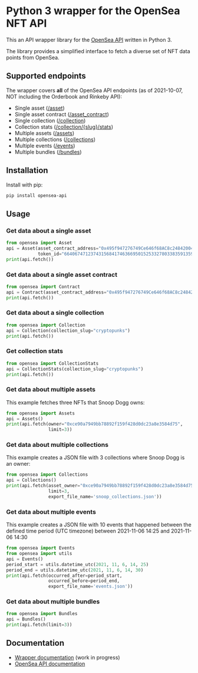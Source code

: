 # Python 3 wrapper for the OpenSea NFT API
This an API wrapper library for the [OpenSea API](https://docs.opensea.io/reference/api-overview) written in Python 3.

The library provides a simplified interface to fetch a diverse set of NFT data points from OpenSea. 

## Supported endpoints
The wrapper covers **all** of the OpenSea API endpoints (as of 2021-10-07, NOT including the Orderbook and Rinkeby API):

* Single asset ([/asset](https://docs.opensea.io/reference/retrieving-a-single-asset))
* Single asset contract ([/asset_contract](https://docs.opensea.io/reference/retrieving-a-single-contract))
* Single collection ([/collection](https://docs.opensea.io/reference/retrieving-a-single-collection))
* Collection stats ([/collection/{slug}/stats](https://docs.opensea.io/reference/retrieving-collection-stats))
* Multiple assets ([/assets](https://docs.opensea.io/reference/getting-assets))
* Multiple collections ([/collections](https://docs.opensea.io/reference/retrieving-collections))
* Multiple events ([/events](https://docs.opensea.io/reference/retrieving-asset-events))
* Multiple bundles ([/bundles](https://docs.opensea.io/reference/retrieving-bundles))

## Installation
Install with pip:
```bash
pip install opensea-api
```

## Usage

### Get data about a single asset
```python
from opensea import Asset
api = Asset(asset_contract_address="0x495f947276749Ce646f68AC8c248420045cb7b5e",
            token_id="66406747123743156841746366950152533278033835913591691491127082341586364792833")
print(api.fetch())
```

### Get data about a single asset contract
```python
from opensea import Contract
api = Contract(asset_contract_address="0x495f947276749Ce646f68AC8c248420045cb7b5e")
print(api.fetch())
```

### Get data about a single collection
```python
from opensea import Collection
api = Collection(collection_slug="cryptopunks")
print(api.fetch())
```

### Get collection stats
```python
from opensea import CollectionStats
api = CollectionStats(collection_slug="cryptopunks")
print(api.fetch())
```

### Get data about multiple assets 
This example fetches three NFTs that Snoop Dogg owns:
```python
from opensea import Assets
api = Assets()
print(api.fetch(owner="0xce90a7949bb78892f159f428d0dc23a8e3584d75",
                limit=3))
```

### Get data about multiple collections
This example creates a JSON file with 3 collections where Snoop Dogg is an owner:
```python
from opensea import Collections
api = Collections()
print(api.fetch(asset_owner="0xce90a7949bb78892f159f428d0dc23a8e3584d75",
                limit=3,
                export_file_name='snoop_collections.json'))
```
     
### Get data about multiple events
This example creates a JSON file with 10 events that happened between the defined time period (UTC timezone)
between 2021-11-06 14:25 and 2021-11-06 14:30
```python
from opensea import Events
from opensea import utils
api = Events()
period_start = utils.datetime_utc(2021, 11, 6, 14, 25)
period_end = utils.datetime_utc(2021, 11, 6, 14, 30)
print(api.fetch(occurred_after=period_start,
                occurred_before=period_end,
                export_file_name='events.json'))
```

### Get data about multiple bundles    
```python
from opensea import Bundles
api = Bundles()
print(api.fetch(limit=3))
```


## Documentation
* [Wrapper documentation](https://opensea-api.attilatoth.dev) (work in progress)
* [OpenSea API documentation](https://docs.opensea.io/reference/api-overview)

